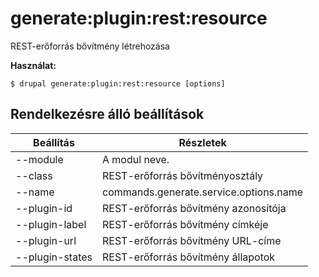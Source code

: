 # generate:plugin:rest:resource
REST-erőforrás bővítmény létrehozása

**Használat:**
```
$ drupal generate:plugin:rest:resource [options] 
```

## Rendelkezésre álló beállítások
Beállítás | Részletek
-------|-------------
--module | A modul neve.
--class | REST-erőforrás bővítményosztály
--name | commands.generate.service.options.name
--plugin-id | REST-erőforrás bővítmény azonosítója
--plugin-label | REST-erőforrás bővítmény címkéje
--plugin-url | REST-erőforrás bővítmény URL-címe
--plugin-states | REST-erőforrás bővítmény állapotok
